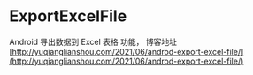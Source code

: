 # ExportExcelFile
 Android 导出数据到 Excel 表格 功能，
 博客地址 [http://yuqianglianshou.com/2021/06/androd-export-excel-file/](http://yuqianglianshou.com/2021/06/androd-export-excel-file/)


